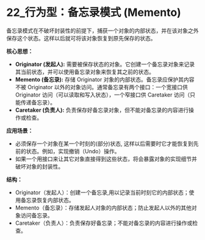 # 22_行为型：备忘录模式 (Memento)

备忘录模式在不破坏封装性的前提下，捕获一个对象的内部状态，并在该对象之外保存这个状态。这样以后就可将该对象恢复到原先保存的状态。

**核心思想：**

*   **Originator (发起人):** 需要被保存状态的对象。它创建一个备忘录对象来记录其当前状态，并可以使用备忘录对象来恢复其之前的状态。
*   **Memento (备忘录):** 存储 Originator 对象的内部状态。备忘录应保护其内容不被 Originator 以外的对象访问。通常备忘录有两个接口：一个宽接口供 Originator 访问（可以读取和写入状态），一个窄接口供 Caretaker 访问（只能传递备忘录）。
*   **Caretaker (负责人):** 负责保存好备忘录对象，但不能对备忘录的内容进行操作或检查。

**应用场景：**

*   必须保存一个对象在某一个时刻的(部分)状态, 这样以后需要时它才能恢复到先前的状态。例如，实现撤销（Undo）操作。
*   如果一个用接口来让其它对象直接得到这些状态，将会暴露对象的实现细节并破坏对象的封装性。

**结构：**

*   Originator（发起人）：创建一个备忘录,用以记录当前时刻它的内部状态；使用备忘录恢复内部状态。
*   Memento（备忘录）：存储发起人对象的内部状态；防止发起人以外的其他对象访问备忘录。
*   Caretaker（负责人）：负责保存好备忘录；不能对备忘录的内容进行操作或检查。
